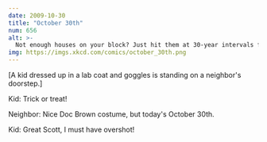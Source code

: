 ```yaml
---
date: 2009-10-30
title: "October 30th"
num: 656
alt: >-
  Not enough houses on your block? Just hit them at 30-year intervals from here to 2300 and get 10x the candy.
img: https://imgs.xkcd.com/comics/october_30th.png
---
```

[A kid dressed up in a lab coat and goggles is standing on a neighbor's doorstep.]

Kid: Trick or treat!

Neighbor: Nice Doc Brown costume, but today's October 30th.

Kid: Great Scott, I must have overshot!